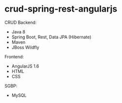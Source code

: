 # crud-spring-rest-angularjs
CRUD
 Backend:
 - Java 8
 - Spring Boot, Rest, Data JPA (Hibernate)
 - Maven
 - JBoss Wildfly
 
 Frontend:
 - AngularJS 1.6
 - HTML
 - CSS

 SGBP:
 - MySQL
